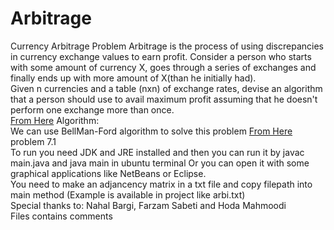 # Arbitrage
Currency Arbitrage Problem 
  Arbitrage is the process of using discrepancies in currency exchange values to earn profit.
Consider a person who starts with some amount of currency X, goes through a series of exchanges and finally ends up with more amount of X(than he initially had).<br>
Given n currencies and a table (nxn) of exchange rates, devise an algorithm that a person should use to avail maximum profit assuming that he doesn't perform one exchange more than once.<br>
<a href="https://stackoverflow.com/questions/2282427/interesting-problem-currency-arbitrage" >From Here</a>
Algorithm:<br>
  We can use BellMan-Ford algorithm to solve this problem <a href="https://courses.csail.mit.edu/6.046/spring04/handouts/ps7sol.pdf" >From Here</a> problem 7.1<br>
To run you need JDK and JRE installed and then you can run it by javac main.java and java main in ubuntu terminal 
Or you can open it with some graphical applications like NetBeans or Eclipse.<br>
You need to make an adjancency matrix in a txt file and copy filepath into main method (Example is available in project like arbi.txt)<br>
  Special thanks to: Nahal Bargi, Farzam Sabeti and  Hoda Mahmoodi<br>
  <label>Files contains comments<label>


